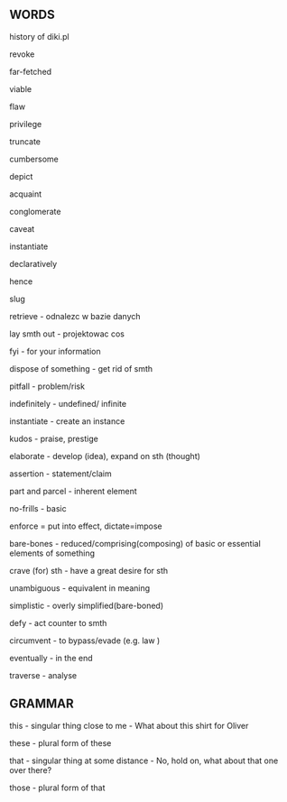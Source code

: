 ## WORDS

history of diki.pl

revoke

far-fetched

viable

flaw

privilege

truncate

cumbersome

depict

acquaint

conglomerate

caveat

instantiate

declaratively

hence


slug

retrieve - odnalezc w bazie danych

lay smth out - projektowac cos

fyi - for your information

dispose of something - get rid of smth

pitfall - problem/risk

indefinitely - undefined/ infinite

instantiate - create an instance

kudos - praise, prestige

elaborate - develop (idea), expand on sth (thought)

assertion - statement/claim

part and parcel - inherent element

no-frills - basic

enforce = put into effect, dictate=impose

bare-bones - reduced/comprising(composing) of basic or essential elements of something

crave (for) sth - have a great desire for sth

unambiguous - equivalent in meaning 

simplistic - overly simplified(bare-boned)

defy - act counter to smth

circumvent - to bypass/evade (e.g. law )

eventually - in the end

traverse - analyse

## GRAMMAR
this - singular thing close to me - What about this shirt for Oliver

these - plural form of these

that - singular thing at some distance - No, hold on, what about that one over there?

those - plural form of that



